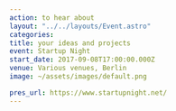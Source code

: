 ```yaml
---
action: to hear about
layout: "../../layouts/Event.astro"
categories:
title: your ideas and projects
event: Startup Night
start_date: 2017-09-08T17:00:00.000Z
venue: Various venues, Berlin
image: ~/assets/images/default.png

pres_url: https://www.startupnight.net/
---
```

